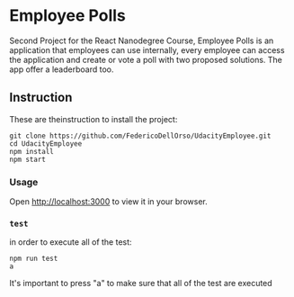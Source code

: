 # Employee Polls

Second Project for the React Nanodegree Course,
Employee Polls is an application that employees can use internally, every employee can access the application and create or vote a poll with two proposed solutions. The app offer a leaderboard too.

## Instruction
These are theinstruction to install the project:
```
git clone https://github.com/FedericoDellOrso/UdacityEmployee.git
cd UdacityEmployee
npm install
npm start
```

### Usage

Open [http://localhost:3000](http://localhost:3000) to view it in your browser.


### `test`
in order to execute all of the test:
```
npm run test
a
```
It's important to press "a" to make sure that all of the test are executed
